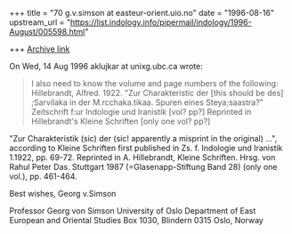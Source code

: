 +++
title = "70 g.v.simson at easteur-orient.uio.no"
date = "1996-08-16"
upstream_url = "https://list.indology.info/pipermail/indology/1996-August/005598.html"

+++
[Archive link](https://list.indology.info/pipermail/indology/1996-August/005598.html)

On Wed, 14 Aug 1996 aklujkar at unixg.ubc.ca wrote:
>I also need to know the volume and page numbers of the following:
>Hillebrandt, Alfred. 1922. "Zur Charakteristic der [this should be des]
>;Sarvilaka in der M.rcchaka.tikaa. Spuren eines Steya;saastra?" Zeitschrift
>f:ur Indologie und Iranistik [vol? pp?] Reprinted in Hillebrandt's Kleine
>Schriften [only one vol? pp?]

"Zur Charakteristik (sic) der (sic! apparently a misprint in the original)
...", according to Kleine Schriften first published in Zs. f. Indologie und
Iranistik 1.1922, pp. 69-72. Reprinted in A. Hillebrandt, Kleine Schriften.
Hrsg. von Rahul Peter Das. Stuttgart 1987 (=Glasenapp-Stiftung Band 28)
(only one vol.), pp. 461-464.

Best wishes,
Georg v.Simson

Professor Georg von Simson
University of Oslo
Department of East European and Oriental Studies
Box 1030, Blindern
0315 Oslo, Norway






